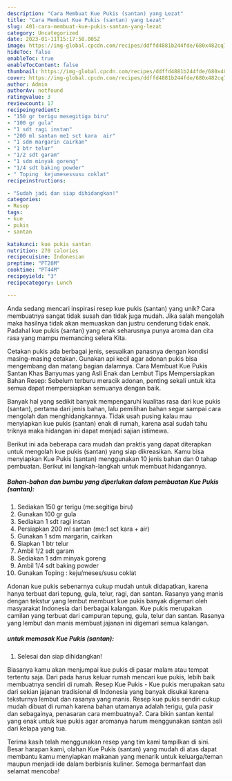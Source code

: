 ```yaml
---
description: "Cara Membuat Kue Pukis (santan) yang Lezat"
title: "Cara Membuat Kue Pukis (santan) yang Lezat"
slug: 401-cara-membuat-kue-pukis-santan-yang-lezat
category: Uncategorized
date: 2023-01-11T15:17:50.005Z
image: https://img-global.cpcdn.com/recipes/ddffd4881b244fde/680x482cq70/kue-pukis-santan-foto-resep-utama.jpg
hideToc: false
enableToc: true
enableTocContent: false
thumbnail: https://img-global.cpcdn.com/recipes/ddffd4881b244fde/680x482cq70/kue-pukis-santan-foto-resep-utama.jpg
cover: https://img-global.cpcdn.com/recipes/ddffd4881b244fde/680x482cq70/kue-pukis-santan-foto-resep-utama.jpg
author: Admin
authorAv: notfound
ratingvalue: 3
reviewcount: 17
recipeingredient:
- "150 gr terigu mesegitiga biru"
- "100 gr gula"
- "1 sdt ragi instan"
- "200 ml santan me1 sct kara  air"
- "1 sdm margarin cairkan"
- "1 btr telur"
- "1/2 sdt garam"
- "1 sdm minyak goreng"
- "1/4 sdt baking powder"
- " Toping  kejumesessusu coklat"
recipeinstructions:

- "Sudah jadi dan siap dihidangkan!"
categories:
- Resep
tags:
- kue
- pukis
- santan

katakunci: kue pukis santan 
nutrition: 270 calories
recipecuisine: Indonesian
preptime: "PT28M"
cooktime: "PT44M"
recipeyield: "3"
recipecategory: Lunch

---
```





Anda sedang mencari inspirasi resep kue pukis (santan) yang unik? Cara membuatnya sangat tidak susah dan tidak juga mudah. Jika salah mengolah maka hasilnya tidak akan memuaskan dan justru cenderung tidak enak. Padahal kue pukis (santan) yang enak seharusnya punya aroma dan cita rasa yang mampu memancing selera Kita.





Cetakan pukis ada berbagai jenis, sesuaikan panasnya dengan kondisi masing-masing cetakan. Gunakan api kecil agar adonan pukis bisa mengembang dan matang bagian dalamnya. Cara Membuat Kue Pukis Santan Khas Banyumas yang Asli Enak dan Lembut Tips Mempersiapkan Bahan Resep: Sebelum terburu meracik adonan, penting sekali untuk kita semua dapat mempersiapkan semuanya dengan baik.

Banyak hal yang sedikit banyak mempengaruhi kualitas rasa dari kue pukis (santan), pertama dari jenis bahan, lalu pemilihan bahan segar sampai cara mengolah dan menghidangkannya. Tidak usah pusing kalau mau menyiapkan kue pukis (santan) enak di rumah, karena asal sudah tahu triknya maka hidangan ini dapat menjadi sajian istimewa.






Berikut ini ada beberapa cara mudah dan praktis yang dapat diterapkan untuk mengolah kue pukis (santan) yang siap dikreasikan. Kamu bisa menyiapkan Kue Pukis (santan) menggunakan 10 jenis bahan dan 0 tahap pembuatan. Berikut ini langkah-langkah untuk membuat hidangannya.

<!--inarticleads1-->

##### Bahan-bahan dan bumbu yang diperlukan dalam pembuatan Kue Pukis (santan):

1. Sediakan 150 gr terigu (me:segitiga biru)
1. Gunakan 100 gr gula
1. Sediakan 1 sdt ragi instan
1. Persiapkan 200 ml santan (me:1 sct kara + air)
1. Gunakan 1 sdm margarin, cairkan
1. Siapkan 1 btr telur
1. Ambil 1/2 sdt garam
1. Sediakan 1 sdm minyak goreng
1. Ambil 1/4 sdt baking powder
1. Gunakan  Toping : keju/meses/susu coklat


Adonan kue pukis sebenarnya cukup mudah untuk didapatkan, karena hanya terbuat dari tepung, gula, telur, ragi, dan santan. Rasanya yang manis dengan tekstur yang lembut membuat kue pukis banyak digemari oleh masyarakat Indonesia dari berbagai kalangan. Kue pukis merupakan camilan yang terbuat dari campuran tepung, gula, telur dan santan. Rasanya yang lembut dan manis membuat jajanan ini digemari semua kalangan. 

<!--inarticleads2-->

#####  untuk memasak Kue Pukis (santan):


1. Selesai dan siap dihidangkan!

Biasanya kamu akan menjumpai kue pukis di pasar malam atau tempat tertentu saja. Dari pada harus keluar rumah mencari kue pukis, lebih baik membuatnya sendiri di rumah. Resep Kue Pukis - Kue pukis merupakan satu dari sekian jajanan tradisional di Indonesia yang banyak disukai karena teksturnya lembut dan rasanya yang manis. Resep kue pukis sendiri cukup mudah dibuat di rumah karena bahan utamanya adalah terigu, gula pasir dan sebagainya, penasaran cara membuatnya?. Cara bikin santan kental yang enak untuk kue pukis agar aromanya harum menggunakan santan asli dari kelapa yang tua. 

Terima kasih telah menggunakan resep yang tim kami tampilkan di sini. Besar harapan kami, olahan Kue Pukis (santan) yang mudah di atas dapat membantu kamu menyiapkan makanan yang menarik untuk keluarga/teman maupun menjadi ide dalam berbisnis kuliner. Semoga bermanfaat dan selamat mencoba!
